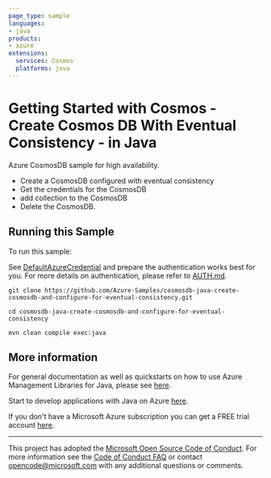 ```yaml
---
page_type: sample
languages:
- java
products:
- azure
extensions:
  services: Cosmos
  platforms: java
---
```


# Getting Started with Cosmos - Create Cosmos DB With Eventual Consistency - in Java #


  Azure CosmosDB sample for high availability.
   - Create a CosmosDB configured with eventual consistency
   - Get the credentials for the CosmosDB
   - add collection to the CosmosDB
   - Delete the CosmosDB.
 

## Running this Sample ##

To run this sample:

See [DefaultAzureCredential](https://github.com/Azure/azure-sdk-for-java/tree/master/sdk/identity/azure-identity#defaultazurecredential) and prepare the authentication works best for you. For more details on authentication, please refer to [AUTH.md](https://github.com/Azure/azure-sdk-for-java/blob/master/sdk/resourcemanager/docs/AUTH.md).

    git clone https://github.com/Azure-Samples/cosmosdb-java-create-cosmosdb-and-configure-for-eventual-consistency.git

    cd cosmosdb-java-create-cosmosdb-and-configure-for-eventual-consistency

    mvn clean compile exec:java

## More information ##

For general documentation as well as quickstarts on how to use Azure Management Libraries for Java, please see [here](https://aka.ms/azsdk/java/mgmt).

Start to develop applications with Java on Azure [here](http://azure.com/java).

If you don't have a Microsoft Azure subscription you can get a FREE trial account [here](http://go.microsoft.com/fwlink/?LinkId=330212).

---

This project has adopted the [Microsoft Open Source Code of Conduct](https://opensource.microsoft.com/codeofconduct/). For more information see the [Code of Conduct FAQ](https://opensource.microsoft.com/codeofconduct/faq/) or contact [opencode@microsoft.com](mailto:opencode@microsoft.com) with any additional questions or comments.